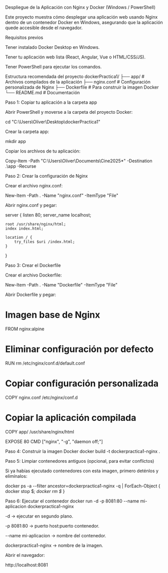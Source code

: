 Despliegue de la Aplicación con Nginx y Docker (Windows / PowerShell)

Este proyecto muestra cómo desplegar una aplicación web usando Nginx dentro de un contenedor Docker en Windows, asegurando que la aplicación quede accesible desde el navegador.

Requisitos previos

Tener instalado Docker Desktop
 en Windows.

Tener tu aplicación web lista (React, Angular, Vue o HTML/CSS/JS).

Tener PowerShell para ejecutar los comandos.

Estructura recomendada del proyecto
dockerPractica1/
├── app/           # Archivos compilados de la aplicación
├── nginx.conf     # Configuración personalizada de Nginx
├── Dockerfile     # Para construir la imagen Docker
└── README.md      # Documentación

Paso 1: Copiar tu aplicación a la carpeta app

Abrir PowerShell y moverse a la carpeta del proyecto Docker:

cd "C:\Users\Oliver\Desktop\dockerPractica1"


Crear la carpeta app:

mkdir app


Copiar los archivos de tu aplicación:

Copy-Item -Path "C:\Users\Oliver\Documents\Cine2025\*" -Destination .\app -Recurse

Paso 2: Crear la configuración de Nginx

Crear el archivo nginx.conf:

New-Item -Path . -Name "nginx.conf" -ItemType "File"


Abrir nginx.conf y pegar:

server {
    listen 80;
    server_name localhost;

    root /usr/share/nginx/html;
    index index.html;

    location / {
        try_files $uri /index.html;
    }
}

Paso 3: Crear el Dockerfile

Crear el archivo Dockerfile:

New-Item -Path . -Name "Dockerfile" -ItemType "File"


Abrir Dockerfile y pegar:

# Imagen base de Nginx
FROM nginx:alpine

# Eliminar configuración por defecto
RUN rm /etc/nginx/conf.d/default.conf

# Copiar configuración personalizada
COPY nginx.conf /etc/nginx/conf.d

# Copiar la aplicación compilada
COPY app/ /usr/share/nginx/html

EXPOSE 80
CMD ["nginx", "-g", "daemon off;"]

Paso 4: Construir la imagen Docker
docker build -t dockerpractica1-nginx .

Paso 5: Limpiar contenedores antiguos (opcional, para evitar conflictos)

Si ya habías ejecutado contenedores con esta imagen, primero deténlos y elimínalos:

docker ps -a --filter ancestor=dockerpractica1-nginx -q | ForEach-Object { docker stop $_; docker rm $_ }

Paso 6: Ejecutar el contenedor
docker run -d -p 8081:80 --name mi-aplicacion dockerpractica1-nginx


-d → ejecutar en segundo plano.

-p 8081:80 → puerto host:puerto contenedor.

--name mi-aplicacion → nombre del contenedor.

dockerpractica1-nginx → nombre de la imagen.

Abrir el navegador:

http://localhost:8081
